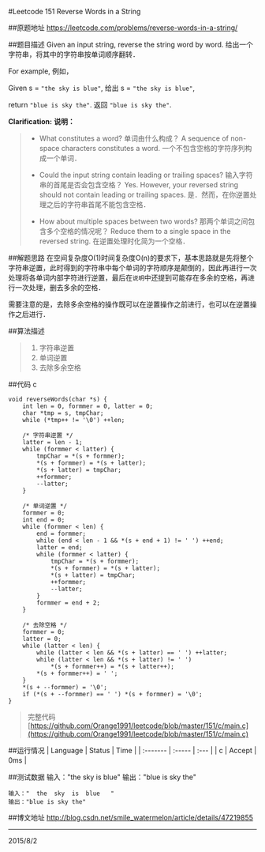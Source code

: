 #Leetcode 151 Reverse Words in a String

##原题地址
https://leetcode.com/problems/reverse-words-in-a-string/

##题目描述
Given an input string, reverse the string word by word.
给出一个字符串，将其中的字符串按单词顺序翻转．

For example,
例如，

Given s = `"the sky is blue"`,
给出 s = `"the sky is blue"`,

return `"blue is sky the"`.
返回 `"blue is sky the"`.

**Clarification:**
**说明：**

> - What constitutes a word?
>   单词由什么构成？
>   A sequence of non-space characters constitutes a word.
>   一个不包含空格的字符序列构成一个单词．
>
> - Could the input string contain leading or trailing spaces?
>   输入字符串的首尾是否会包含空格？
>   Yes. However, your reversed string should not contain leading or trailing spaces.
>   是．然而，在你逆置处理之后的字符串首尾不能包含空格．
>
> - How about multiple spaces between two words?
>   那两个单词之间包含多个空格的情况呢？
>   Reduce them to a single space in the reversed string.
>   在逆置处理时化简为一个空格．

##解题思路
在空间复杂度O(1)时间复杂度O(n)的要求下，基本思路就是先将整个字符串逆置，此时得到的字符串中每个单词的字符顺序是颠倒的，因此再进行一次处理将各单词内部字符进行逆置，最后在`说明`中还提到可能存在多余的空格，再进行一次处理，删去多余的空格．

需要注意的是，去除多余空格的操作既可以在逆置操作之前进行，也可以在逆置操作之后进行．

##算法描述
> 1. 字符串逆置
> 2. 单词逆置
> 3. 去除多余空格

##代码 c

```
void reverseWords(char *s) {
    int len = 0, formmer = 0, latter = 0;
    char *tmp = s, tmpChar;
    while (*tmp++ != '\0') ++len;

    /* 字符串逆置 */
    latter = len - 1;
    while (formmer < latter) {
        tmpChar = *(s + formmer);
        *(s + formmer) = *(s + latter);
        *(s + latter) = tmpChar;
        ++formmer;
        --latter;
    }

    /* 单词逆置 */
    formmer = 0;
    int end = 0;
    while (formmer < len) {
        end = formmer;
        while (end < len - 1 && *(s + end + 1) != ' ') ++end;
        latter = end;
        while (formmer < latter) {
            tmpChar = *(s + formmer);
            *(s + formmer) = *(s + latter);
            *(s + latter) = tmpChar;
            ++formmer;
            --latter;
        }
        formmer = end + 2;
    }

    /* 去除空格 */
    formmer = 0;
    latter = 0;
    while (latter < len) {
        while (latter < len && *(s + latter) == ' ') ++latter;
        while (latter < len && *(s + latter) != ' ') 
            *(s + formmer++) = *(s + latter++);
        *(s + formmer++) = ' ';
    }
    *(s + --formmer) = '\0';
    if (*(s + --formmer) == ' ') *(s + formmer) = '\0';
}
```
> 完整代码[https://github.com/Orange1991/leetcode/blob/master/151/c/main.c](https://github.com/Orange1991/leetcode/blob/master/151/c/main.c)

##运行情况
| Language | Status | Time |
| :------- | :----- | :--- |
| c        | Accept | 0ms  |
   　

##测试数据
    输入："the sky is blue"
    输出："blue is sky the"

    输入："  the  sky  is  blue   "
    输出："blue is sky the"

##博文地址
http://blog.csdn.net/smile_watermelon/article/details/47219855

---
2015/8/2
